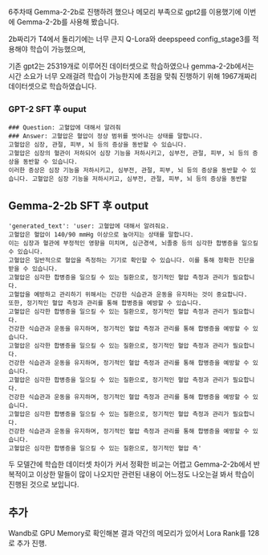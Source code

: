 6주차때 Gemma-2-2b로 진행하려 했으나 메모리 부족으로 gpt2를 이용했기에 이번에 Gemma-2-2b를 사용해 봤습니다.

2b짜리가 T4에서 돌리기에는 너무 큰지 Q-Lora와 deepspeed config_stage3를 적용해야 학습이 가능했으며,

기존 gpt2는 25319개로 이루어진 데이터셋으로 학습하였으나 gemma-2-2b에서는 시간 소요가 너무 오래걸려 학습이 가능한지에 초점을 맞춰 진행하기 위해 1967개짜리 데이터셋으로 학습하였습니다.

### GPT-2 SFT 후 ouput
```
### Question: 고혈압에 대해서 알려줘
### Answer: 고혈압은 혈압이 정상 범위를 벗어나는 상태를 말합니다.
고혈압은 심장, 관절, 피부, 뇌 등의 증상을 동반할 수 있습니다.
고혈압은 심장의 혈관이 저하되어 심장 기능을 저하시키고, 심부전, 관절, 피부, 뇌 등의 증상을 동반할 수 있습니다.
이러한 증상은 심장 기능을 저하시키고, 심부전, 관절, 피부, 뇌 등의 증상을 동반할 수 있습니다. 고혈압은 심장 기능을 저하시키고, 심부전, 관절, 피부, 뇌 등의 증상을 동반할
```

## Gemma-2-2b SFT 후 output
```
'generated_text': 'user: 고혈압에 대해서 알려줘요.
고혈압은 혈압이 140/90 mmHg 이상으로 높아지는 상태를 말합니다.
이는 심장과 혈관에 부정적인 영향을 미치며, 심근경색, 뇌졸중 등의 심각한 합병증을 일으킬 수 있습니다.
고혈압은 일반적으로 혈압을 측정하는 기기로 확인할 수 있습니다. 이를 통해 정확한 진단을 받을 수 있습니다.
고혈압은 심각한 합병증을 일으킬 수 있는 질환으로, 정기적인 혈압 측정과 관리가 필요합니다.
고혈압을 예방하고 관리하기 위해서는 건강한 식습관과 운동을 유지하는 것이 중요합니다.
또한, 정기적인 혈압 측정과 관리를 통해 합병증을 예방할 수 있습니다.
고혈압은 심각한 합병증을 일으킬 수 있는 질환으로, 정기적인 혈압 측정과 관리가 필요합니다.
건강한 식습관과 운동을 유지하며, 정기적인 혈압 측정과 관리를 통해 합병증을 예방할 수 있습니다.
고혈압은 심각한 합병증을 일으킬 수 있는 질환으로, 정기적인 혈압 측정과 관리가 필요합니다.
건강한 식습관과 운동을 유지하며, 정기적인 혈압 측정과 관리를 통해 합병증을 예방할 수 있습니다.
고혈압은 심각한 합병증을 일으킬 수 있는 질환으로, 정기적인 혈압 측정과 관리가 필요합니다.
건강한 식습관과 운동을 유지하며, 정기적인 혈압 측정과 관리를 통해 합병증을 예방할 수 있습니다.
고혈압은 심각한 합병증을 일으킬 수 있는 질환으로, 정기적인 혈압 측정과 관리가 필요합니다.
건강한 식습관과 운동을 유지하며, 정기적인 혈압 측정과 관리를 통해 합병증을 예방할 수 있습니다.
고혈압은 심각한 합병증을 일으킬 수 있는 질환으로, 정기적인 혈압 측'
```

두 모델간에 학습한 데이터셋 차이가 커서 정확한 비교는 어렵고 Gemma-2-2b에서 반복적이고 이상한 말들이 많이 나오지만 관련된 내용이 어느정도 나오는걸 봐서 학습이 진행된 것으로 보입니다.

## 추가
Wandb로 GPU Memory로 확인해본 결과 약간의 메모리가 있어서 Lora Rank를 128로 추가 진행.
